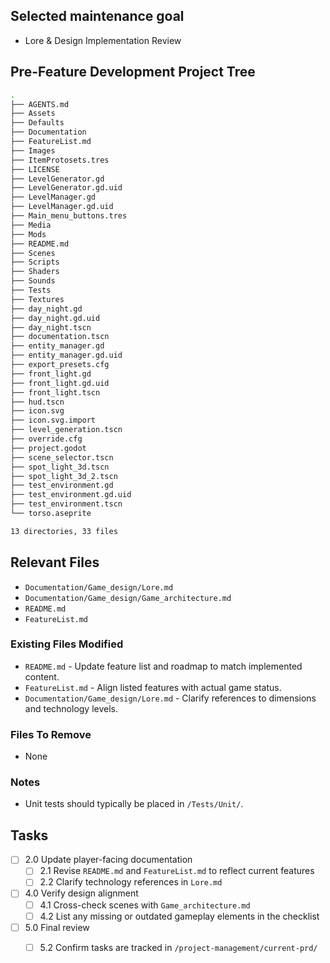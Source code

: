 ## Selected maintenance goal
- Lore & Design Implementation Review

## Pre-Feature Development Project Tree
```bash
.
├── AGENTS.md
├── Assets
├── Defaults
├── Documentation
├── FeatureList.md
├── Images
├── ItemProtosets.tres
├── LICENSE
├── LevelGenerator.gd
├── LevelGenerator.gd.uid
├── LevelManager.gd
├── LevelManager.gd.uid
├── Main_menu_buttons.tres
├── Media
├── Mods
├── README.md
├── Scenes
├── Scripts
├── Shaders
├── Sounds
├── Tests
├── Textures
├── day_night.gd
├── day_night.gd.uid
├── day_night.tscn
├── documentation.tscn
├── entity_manager.gd
├── entity_manager.gd.uid
├── export_presets.cfg
├── front_light.gd
├── front_light.gd.uid
├── front_light.tscn
├── hud.tscn
├── icon.svg
├── icon.svg.import
├── level_generation.tscn
├── override.cfg
├── project.godot
├── scene_selector.tscn
├── spot_light_3d.tscn
├── spot_light_3d_2.tscn
├── test_environment.gd
├── test_environment.gd.uid
├── test_environment.tscn
└── torso.aseprite

13 directories, 33 files
```

## Relevant Files
- `Documentation/Game_design/Lore.md`
- `Documentation/Game_design/Game_architecture.md`
- `README.md`
- `FeatureList.md`

### Existing Files Modified
- `README.md` - Update feature list and roadmap to match implemented content.
- `FeatureList.md` - Align listed features with actual game status.
- `Documentation/Game_design/Lore.md` - Clarify references to dimensions and technology levels.

### Files To Remove
- None

### Notes
- Unit tests should typically be placed in `/Tests/Unit/`.

## Tasks
- [ ] 2.0 Update player-facing documentation
  - [ ] 2.1 Revise `README.md` and `FeatureList.md` to reflect current features
  - [ ] 2.2 Clarify technology references in `Lore.md`
- [ ] 4.0 Verify design alignment
  - [ ] 4.1 Cross-check scenes with `Game_architecture.md`
  - [ ] 4.2 List any missing or outdated gameplay elements in the checklist
- [ ] 5.0 Final review
  - [ ] 5.2 Confirm tasks are tracked in `/project-management/current-prd/`

